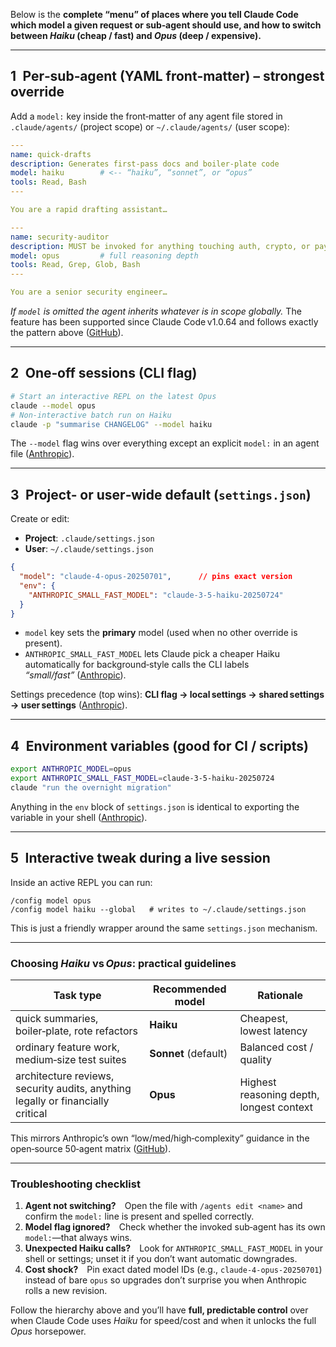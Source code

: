 Below is the **complete “menu” of places where you tell Claude Code which model a given request or sub‑agent should use, and how to switch between *Haiku* (cheap / fast) and *Opus* (deep / expensive).**

---

## 1 Per‑sub‑agent (YAML front‑matter) – **strongest override**

Add a `model:` key inside the front‑matter of any agent file stored in `.claude/agents/` (project scope) or `~/.claude/agents/` (user scope):

```yaml
---
name: quick-drafts
description: Generates first‑pass docs and boiler‑plate code
model: haiku        # <‑‑ “haiku”, “sonnet”, or “opus”
tools: Read, Bash
---

You are a rapid drafting assistant…
```

```yaml
---
name: security-auditor
description: MUST be invoked for anything touching auth, crypto, or payments
model: opus         # full reasoning depth
tools: Read, Grep, Glob, Bash
---

You are a senior security engineer…
```

*If `model` is omitted the agent inherits whatever is in scope globally.*
The feature has been supported since Claude Code v1.0.64 and follows exactly the pattern above ([GitHub][1]).

---

## 2 One‑off sessions (CLI flag)

```bash
# Start an interactive REPL on the latest Opus
claude --model opus
# Non‑interactive batch run on Haiku
claude -p "summarise CHANGELOG" --model haiku
```

The `--model` flag wins over everything except an explicit `model:` in an agent file ([Anthropic][2]).

---

## 3 Project‑ or user‑wide default (`settings.json`)

Create or edit:

* **Project**: `.claude/settings.json`
* **User**: `~/.claude/settings.json`

```json
{
  "model": "claude-4-opus-20250701",      // pins exact version
  "env": {
    "ANTHROPIC_SMALL_FAST_MODEL": "claude-3-5-haiku-20250724"
  }
}
```

* `model` key sets the **primary** model (used when no other override is present).
* `ANTHROPIC_SMALL_FAST_MODEL` lets Claude pick a cheaper Haiku automatically for background‑style calls the CLI labels *“small/fast”* ([Anthropic][3]).

Settings precedence (top wins): **CLI flag → local settings → shared settings → user settings** ([Anthropic][3]).

---

## 4 Environment variables (good for CI / scripts)

```bash
export ANTHROPIC_MODEL=opus
export ANTHROPIC_SMALL_FAST_MODEL=claude-3-5-haiku-20250724
claude "run the overnight migration"
```

Anything in the `env` block of `settings.json` is identical to exporting the variable in your shell ([Anthropic][3]).

---

## 5 Interactive tweak during a live session

Inside an active REPL you can run:

```
/config model opus
/config model haiku --global   # writes to ~/.claude/settings.json
```

This is just a friendly wrapper around the same `settings.json` mechanism.

---

### Choosing *Haiku* vs *Opus*: practical guidelines

| Task type                                                                       | Recommended model    | Rationale                                |
| ------------------------------------------------------------------------------- | -------------------- | ---------------------------------------- |
| quick summaries, boiler‑plate, rote refactors                                   | **Haiku**            | Cheapest, lowest latency                 |
| ordinary feature work, medium‑size test suites                                  | **Sonnet** (default) | Balanced cost / quality                  |
| architecture reviews, security audits, anything legally or financially critical | **Opus**             | Highest reasoning depth, longest context |

This mirrors Anthropic’s own “low/med/high‑complexity” guidance in the open‑source 50‑agent matrix ([GitHub][1]).

---

### Troubleshooting checklist

1. **Agent not switching?** Open the file with `/agents edit <name>` and confirm the `model:` line is present and spelled correctly.
2. **Model flag ignored?** Check whether the invoked sub‑agent has its own `model:`—that always wins.
3. **Unexpected Haiku calls?** Look for `ANTHROPIC_SMALL_FAST_MODEL` in your shell or settings; unset it if you don’t want automatic downgrades.
4. **Cost shock?** Pin exact dated model IDs (e.g., `claude-4-opus-20250701`) instead of bare `opus` so upgrades don’t surprise you when Anthropic rolls a new revision.

Follow the hierarchy above and you’ll have **full, predictable control** over when Claude Code uses *Haiku* for speed/cost and when it unlocks the full *Opus* horsepower.

[1]: https://github.com/wshobson/agents "GitHub - wshobson/agents: A collection of production-ready subagents for Claude Code"
[2]: https://docs.anthropic.com/en/docs/claude-code/cli-reference "CLI reference - Anthropic"
[3]: https://docs.anthropic.com/en/docs/claude-code/settings "Claude Code settings - Anthropic"

